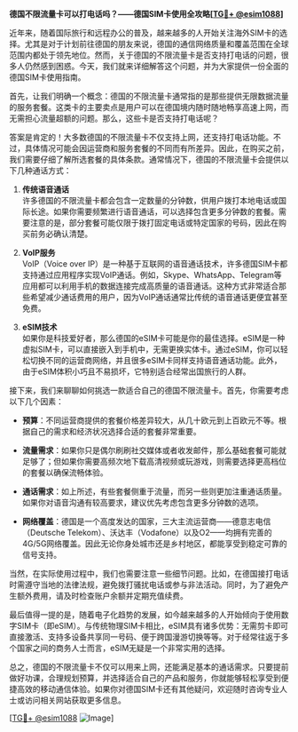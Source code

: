 **德国不限流量卡可以打电话吗？——德国SIM卡使用全攻略[[TG💪+ @esim1088](https://t.me/s/esim1088)]**

近年来，随着国际旅行和远程办公的普及，越来越多的人开始关注海外SIM卡的选择。尤其是对于计划前往德国的朋友来说，德国的通信网络质量和覆盖范围在全球范围内都处于领先地位。然而，关于德国的不限流量卡是否支持打电话的问题，很多人仍然感到困惑。今天，我们就来详细解答这个问题，并为大家提供一份全面的德国SIM卡使用指南。

首先，让我们明确一个概念：德国的不限流量卡通常指的是那些提供无限数据流量的服务套餐。这类卡的主要卖点是用户可以在德国境内随时随地畅享高速上网，而无需担心流量超额的问题。那么，这些卡是否支持打电话呢？

答案是肯定的！大多数德国的不限流量卡不仅支持上网，还支持打电话功能。不过，具体情况可能会因运营商和服务套餐的不同而有所差异。因此，在购买之前，我们需要仔细了解所选套餐的具体条款。通常情况下，德国的不限流量卡会提供以下几种通话方式：

1. **传统语音通话**  
   许多德国的不限流量卡都会包含一定数量的分钟数，供用户拨打本地电话或国际长途。如果你需要频繁进行语音通话，可以选择包含更多分钟数的套餐。需要注意的是，部分套餐可能仅限于拨打固定电话或特定国家的号码，因此在购买前务必确认清楚。

2. **VoIP服务**  
   VoIP（Voice over IP）是一种基于互联网的语音通话技术，许多德国SIM卡都支持通过应用程序实现VoIP通话。例如，Skype、WhatsApp、Telegram等应用都可以利用手机的数据连接完成高质量的语音通话。这种方式非常适合那些希望减少通话费用的用户，因为VoIP通话通常比传统的语音通话更便宜甚至免费。

3. **eSIM技术**  
   如果你是科技爱好者，那么德国的eSIM卡可能是你的最佳选择。eSIM是一种虚拟SIM卡，可以直接嵌入到手机中，无需更换实体卡。通过eSIM，你可以轻松切换不同的运营商网络，并且很多eSIM卡同样支持语音通话功能。此外，由于eSIM体积小巧且不易损坏，它特别适合经常出国旅行的人群。

接下来，我们来聊聊如何挑选一款适合自己的德国不限流量卡。首先，你需要考虑以下几个因素：

- **预算**：不同运营商提供的套餐价格差异较大，从几十欧元到上百欧元不等。根据自己的需求和经济状况选择合适的套餐非常重要。
  
- **流量需求**：如果你只是偶尔刷刷社交媒体或者收发邮件，那么基础套餐可能就足够了；但如果你需要高频次地下载高清视频或玩游戏，则需要选择更高档位的套餐以确保流畅体验。

- **通话需求**：如上所述，有些套餐侧重于流量，而另一些则更加注重通话质量。如果你对语音沟通有较高要求，建议优先考虑包含更多分钟数的选项。

- **网络覆盖**：德国是一个高度发达的国家，三大主流运营商——德意志电信（Deutsche Telekom）、沃达丰（Vodafone）以及O2——均拥有完善的4G/5G网络覆盖。因此无论你身处城市还是乡村地区，都能享受到稳定可靠的信号支持。

当然，在实际使用过程中，我们也需要注意一些细节问题。比如，在德国接打电话时需遵守当地的法律法规，避免拨打骚扰电话或参与非法活动。同时，为了避免产生额外费用，请及时检查账户余额并定期充值续费。

最后值得一提的是，随着电子化趋势的发展，如今越来越多的人开始倾向于使用数字SIM卡（即eSIM）。与传统物理SIM卡相比，eSIM具有诸多优势：无需剪卡即可直接激活、支持多设备共享同一号码、便于跨国漫游切换等等。对于经常往返于多个国家之间的商务人士而言，eSIM无疑是一个非常实用的选择。

总之，德国的不限流量卡不仅可以用来上网，还能满足基本的通话需求。只要提前做好功课，合理规划预算，并选择适合自己的产品和服务，你就能够轻松享受到便捷高效的移动通信体验。如果你对德国SIM卡还有其他疑问，欢迎随时咨询专业人士或访问相关网站获取更多信息。

[[TG💪+ @esim1088](https://t.me/s/esim1088) ![Image](https://i.postimg.cc/4NQfJmqS/Snipaste-2025-05-13-00-14-12.png)]